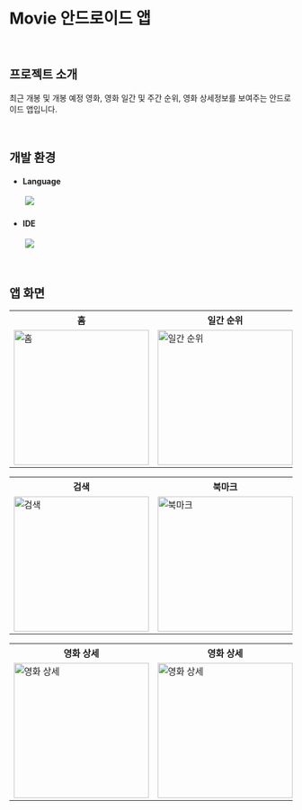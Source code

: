 # Movie 안드로이드 앱

</br>

## 프로젝트 소개

최근 개봉 및 개봉 예정 영화, 영화 일간 및 주간 순위, 영화 상세정보를 보여주는 안드로이드 앱입니다.

</br>

## 개발 환경

- #### Language
　　<img src="https://img.shields.io/badge/Kotlin-7F52FF?style=for-the-badge&logo=Kotlin&logoColor=white">

- #### IDE
　　<img src="https://img.shields.io/badge/Android Studio-3DDC84?style=for-the-badge&logo=Android Studio&logoColor=white">

</br>

## 앱 화면

<table>
  <tr>
    <th>홈</th>
    <th>일간 순위</th>
    <th>주간 순위</th>
  </tr>
  <tr>
    <td><img src="https://github.com/user-attachments/assets/d0b524f6-73ba-4943-9fd1-cdbff84b7356" alt="홈" style="width: 240px; height: auto;"></td>
    <td><img src="https://github.com/user-attachments/assets/400779b1-530e-4252-aa4a-410690093f7e" alt="일간 순위" style="width: 240px; height: auto;"></td>
    <td><img src="https://github.com/user-attachments/assets/2343a883-efa5-4bdb-b4b6-5907c8b4e2a4" alt="주간 순위" style="width: 240px; height: auto;"></td>
  </tr>
</table>
<table>
  <tr>
    <th>검색</th>
    <th>북마크</th>
  </tr>
  <tr>
    <td><img src="https://github.com/user-attachments/assets/9d614a6c-f5f5-4625-b98a-30c698cedf6f" alt="검색" style="width: 240px; height: auto;"></td>
    <td><img src="https://github.com/user-attachments/assets/adec17e8-de87-4fa5-8c46-de158b48ea38" alt="북마크" style="width: 240px; height: auto;"></td>
  </tr>
</table>
<table>
  <tr>
    <th>영화 상세</th>
    <th>영화 상세</th>
  </tr>
  <tr>
    <td><img src="https://github.com/user-attachments/assets/5f1e854b-b4ca-4efb-acd8-62d0a2d1f47d" alt="영화 상세" style="width: 240px; height: auto;"></td>
    <td><img src="https://github.com/user-attachments/assets/08404af7-63cb-4ed0-b15b-fb4611de1453" alt="영화 상세" style="width: 240px; height: auto;"></td>
  </tr>
</table>
